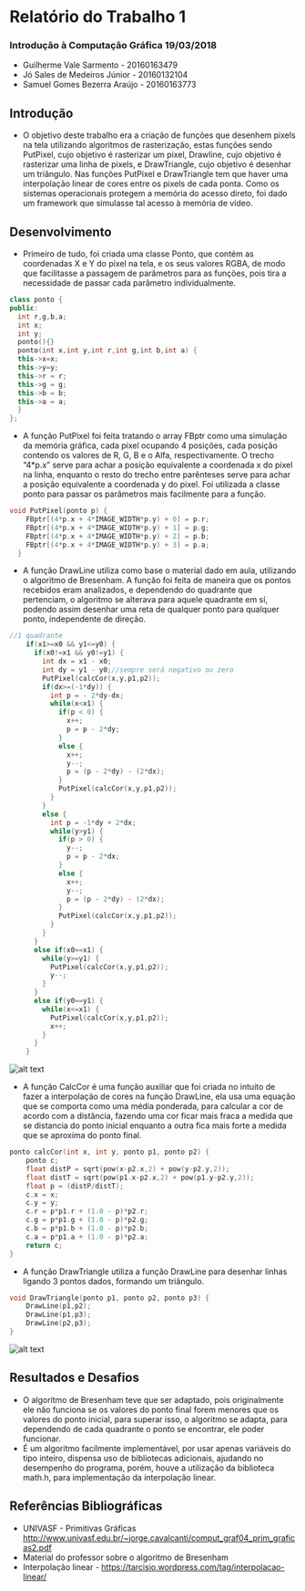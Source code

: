 # Relatório do Trabalho 1
### Introdução à Computação Gráfica 19/03/2018
   - Guilherme Vale Sarmento - 20160163479
   - Jó Sales de Medeiros Júnior - 20160132104
   - Samuel Gomes Bezerra Araújo - 20160163773

## Introdução

- O objetivo deste trabalho era a criação de funções que desenhem pixels na tela utilizando algoritmos de rasterização, estas funções sendo PutPixel, cujo objetivo é rasterizar um pixel, Drawline, cujo objetivo é rasterizar uma linha de pixels, e DrawTriangle, cujo objetivo é desenhar um triângulo. Nas funções PutPixel e DrawTriangle tem que haver uma interpolação linear de cores entre os pixels de cada ponta.
    Como os sistemas operacionais protegem a memória do acesso direto, foi dado um framework que simulasse tal acesso à memória de vídeo.

## Desenvolvimento

- Primeiro de tudo, foi criada uma classe Ponto, que contém as coordenadas X e Y do pixel na tela, e os seus valores RGBA, de modo que facilitasse a passagem de parâmetros para as funções, pois tira a necessidade de passar cada parâmetro individualmente.

```c++
class ponto {
public:
  int r,g,b,a;
  int x;
  int y;
  ponto(){}
  ponto(int x,int y,int r,int g,int b,int a) {
  this->x=x;
  this->y=y;
  this->r = r;
  this->g = g;
  this->b = b;
  this->a = a;
  }
};

```

- A função PutPixel foi feita tratando o array FBptr como uma simulação da memória gráfica, cada pixel ocupando 4 posições, cada posição contendo os valores de R, G, B e o Alfa, respectivamente. O trecho “4*p.x” serve para achar a posição equivalente a coordenada x do pixel na linha, enquanto o resto do trecho entre parênteses serve para achar a posição equivalente a coordenada y do pixel. Foi utilizada a classe ponto para passar os parâmetros mais facilmente para a função.

```c++
void PutPixel(ponto p) {
    FBptr[(4*p.x + 4*IMAGE_WIDTH*p.y) + 0] = p.r;
    FBptr[(4*p.x + 4*IMAGE_WIDTH*p.y) + 1] = p.g;
    FBptr[(4*p.x + 4*IMAGE_WIDTH*p.y) + 2] = p.b;
    FBptr[(4*p.x + 4*IMAGE_WIDTH*p.y) + 3] = p.a;
  }
```

- A função DrawLine utiliza como base o material dado em aula, utilizando o algoritmo de Bresenham. A função foi feita de maneira que os pontos recebidos eram analizados, e dependendo do quadrante que pertenciam, o algoritmo se alterava para aquele quadrante em sí, podendo assim desenhar uma reta de qualquer ponto para qualquer ponto, independente de direção.

```c++
//1 quadrante
    if(x1>=x0 && y1<=y0) {
      if(x0!=x1 && y0!=y1) {
        int dx = x1 - x0;
        int dy = y1 - y0;//sempre será negativo ou zero
        PutPixel(calcCor(x,y,p1,p2));
        if(dx>=(-1*dy)) {
          int p = - 2*dy-dx;
          while(x<x1) {
            if(p < 0) {
              x++;
              p = p - 2*dy;
            }
            else {
              x++;
              y--;
              p = (p - 2*dy) - (2*dx);
            }
            PutPixel(calcCor(x,y,p1,p2));
          }
        }
        else {
          int p = -1*dy + 2*dx;
          while(y>y1) {
            if(p > 0) {
              y--;
              p = p - 2*dx;
            }
            else {
              x++;
              y--;
              p = (p - 2*dy) - (2*dx);
            }
            PutPixel(calcCor(x,y,p1,p2));
          }
        }
      }
      else if(x0==x1) {
        while(y>=y1) {
          PutPixel(calcCor(x,y,p1,p2));
          y--;
        }
      }
      else if(y0==y1) {
        while(x<=x1) {
          PutPixel(calcCor(x,y,p1,p2));
          x++;
        }
      }
    }
```
![alt text](https://github.com/kaminarirn/I.C.G/blob/master/Prints/ExemploDrawLine.png)

- A função CalcCor é uma função auxiliar que foi criada no intuito de fazer a interpolação de cores na função DrawLine, ela usa uma equação que se comporta como uma média ponderada, para calcular a cor de acordo com a distância, fazendo uma cor ficar mais fraca a medida que se distancia do ponto inicial enquanto a outra fica mais forte a medida que se aproxima do ponto final.

```c++
ponto calcCor(int x, int y, ponto p1, ponto p2) {
    ponto c;
    float distP = sqrt(pow(x-p2.x,2) + pow(y-p2.y,2));
    float distT = sqrt(pow(p1.x-p2.x,2) + pow(p1.y-p2.y,2));
    float p = (distP/distT);
    c.x = x;
    c.y = y;
    c.r = p*p1.r + (1.0 - p)*p2.r;
    c.g = p*p1.g + (1.0 - p)*p2.g;
    c.b = p*p1.b + (1.0 - p)*p2.b;
    c.a = p*p1.a + (1.0 - p)*p2.a;
    return c;
}
```

- A função DrawTriangle utiliza a função DrawLine para desenhar linhas ligando 3 pontos dados, formando um triângulo.

```c++
void DrawTriangle(ponto p1, ponto p2, ponto p3) {
    DrawLine(p1,p2);
    DrawLine(p1,p3);
    DrawLine(p2,p3);
}
```
![alt text](https://github.com/kaminarirn/I.C.G/blob/master/Prints/ExemploDrawTriangle.png)

## Resultados e Desafios

- O algoritmo de Bresenham teve que ser adaptado, pois originalmente ele não funciona se os valores do ponto final forem menores que os valores do ponto inicial, para superar isso, o algoritmo se adapta, para dependendo de cada quadrante o ponto se encontrar, ele poder funcionar.
- É um algoritmo facilmente implementável, por usar apenas variáveis do tipo inteiro, dispensa uso de bibliotecas adicionais, ajudando no desempenho do programa, porém, houve a utilização da biblioteca math.h, para implementação da interpolação linear.

## Referências Bibliográficas

- UNIVASF - Primitivas Gráficas http://www.univasf.edu.br/~jorge.cavalcanti/comput_graf04_prim_graficas2.pdf
- Material do professor sobre o algoritmo de Bresenham
- Interpolação linear - https://tarcisio.wordpress.com/tag/interpolacao-linear/
